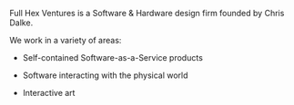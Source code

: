 Full Hex Ventures is a Software & Hardware design firm founded by Chris Dalke.

We work in a variety of areas:

- Self-contained Software-as-a-Service products

- Software interacting with the physical world

- Interactive art
